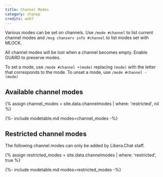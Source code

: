 ```yaml
---
title: Channel Modes
category: chanop
credits: web7
---
```


Various modes can be set on channels. Use `/mode #channel` to list current
channel modes and `/msg chanserv info #channel` to list modes set with MLOCK.

All channel modes will be lost when a channel becomes empty. Enable GUARD to
preserve modes.

To set a mode, use `/mode #channel +(mode)` replacing `(mode)` with the letter
that corresponds to the mode. To unset a mode, use `/mode #channel -(mode)`

## Available channel modes

{% assign channel_modes = site.data.channelmodes | where: 'restricted', nil %}

{%- include modetable.md modes=channel_modes -%}

## Restricted channel modes

The following channel modes can only be added by Libera.Chat staff.

{% assign restricted_modes = site.data.channelmodes | where: 'restricted', true %}

{%- include modetable.md modes=restricted_modes -%}

